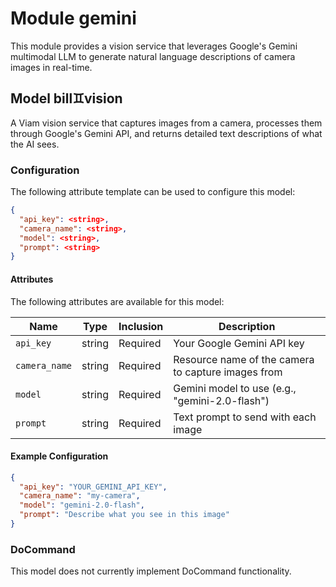 # Module gemini

This module provides a vision service that leverages Google's Gemini multimodal LLM to generate natural language descriptions of camera images in real-time.

## Model bill:gemini:vision

A Viam vision service that captures images from a camera, processes them through Google's Gemini API, and returns detailed text descriptions of what the AI sees.

### Configuration
The following attribute template can be used to configure this model:

```json
{
  "api_key": <string>,
  "camera_name": <string>,
  "model": <string>,
  "prompt": <string>
}
```

#### Attributes

The following attributes are available for this model:

| Name          | Type   | Inclusion | Description                                         |
|---------------|--------|-----------|-----------------------------------------------------|
| `api_key`     | string | Required  | Your Google Gemini API key                          |
| `camera_name` | string | Required  | Resource name of the camera to capture images from  |
| `model`       | string | Required  | Gemini model to use (e.g., "gemini-2.0-flash")      |
| `prompt`      | string | Required  | Text prompt to send with each image                 |

#### Example Configuration

```json
{
  "api_key": "YOUR_GEMINI_API_KEY",
  "camera_name": "my-camera",
  "model": "gemini-2.0-flash",
  "prompt": "Describe what you see in this image"
}
```

### DoCommand

This model does not currently implement DoCommand functionality.